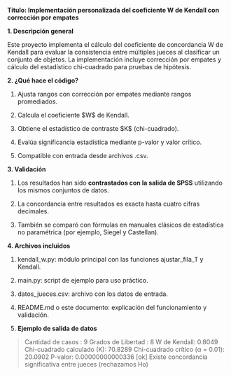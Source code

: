 **Título: Implementación personalizada del coeficiente W de Kendall con
corrección por empates**

**1. Descripción general**

Este proyecto implementa el cálculo del coeficiente de concordancia W de
Kendall para evaluar la consistencia entre múltiples jueces al
clasificar un conjunto de objetos. La implementación incluye corrección
por empates y cálculo del estadístico chi-cuadrado para pruebas de
hipótesis.

**2. ¿Qué hace el código?**

1.  Ajusta rangos con corrección por empates mediante rangos
    promediados.

2.  Calcula el coeficiente \$W\$ de Kendall.

3.  Obtiene el estadístico de contraste \$K\$ (chi-cuadrado).

4.  Evalúa significancia estadística mediante p-valor y valor crítico.

5.  Compatible con entrada desde archivos .csv.

**3. Validación**

1.  Los resultados han sido **contrastados con la salida de SPSS**
    utilizando los mismos conjuntos de datos.

2.  La concordancia entre resultados es exacta hasta cuatro cifras
    decimales.

3.  También se comparó con fórmulas en manuales clásicos de estadística
    no paramétrica (por ejemplo, Siegel y Castellan).

**4. Archivos incluidos**

1.  kendall_w.py: módulo principal con las funciones ajustar_fila_T y
    Kendall.

2.  main.py: script de ejemplo para uso práctico.

3.  datos_jueces.csv: archivo con los datos de entrada.

4.  README.md o este documento: explicación del funcionamiento y
    validación.



6.  **Ejemplo de salida de datos**

> Cantidad de casos : 9
> Grados de Libertad : 8
> W de Kendall: 0.8049
> Chi-cuadrado calculado (K): 70.8289
> Chi-cuadrado crí­tico (α = 0.01): 20.0902
> P-valor: 0.00000000000336
> \[ok\] Existe concordancia significativa entre jueces (rechazamos Ho)

